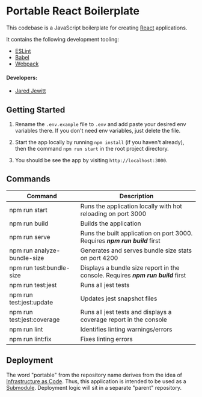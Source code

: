 # Portable React Boilerplate

This codebase is a JavaScript boilerplate for creating [React](https://reactjs.org/) applications. 

It contains the following development tooling:

- [ESLint](https://eslint.org/)
- [Babel](https://babeljs.io/)
- [Webpack](https://nodemon.io/)

#### Developers:

- [Jared Jewitt](https://github.com/jared-jewitt)

## Getting Started

1. Rename the `.env.example` file to `.env` and add paste your desired env variables there. If you don't need env
 variables, just delete the file.

2. Start the app locally by running `npm install` (if you haven't already), then the command `npm run start` in the
 root project directory.
 
3. You should be see the app by visiting `http://localhost:3000`.

## Commands

| Command                     | Description                                                                      |
|-----------------------------|----------------------------------------------------------------------------------|
| npm run start               | Runs the application locally with hot reloading on port 3000                     |
| npm run build               | Builds the application                                                           |
| npm run serve               | Runs the built application on port 3000. Requires ***npm run build*** first      |
| npm run analyze-bundle-size | Generates and serves bundle size stats on port 4200                              |
| npm run test:bundle-size    | Displays a bundle size report in the console. Requires ***npm run build*** first |
| npm run test:jest           | Runs all jest tests                                                              |
| npm run test:jest:update    | Updates jest snapshot files                                                      |
| npm run test:jest:coverage  | Runs all jest tests and displays a coverage report in the console                |
| npm run lint                | Identifies linting warnings/errors                                               |
| npm run lint:fix            | Fixes linting errors                                                             |

## Deployment

The word "portable" from the repository name derives from the idea of [Infrastructure as Code](https://docs.microsoft.com/en-us/azure/devops/learn/what-is-infrastructure-as-code).
Thus, this application is intended to be used as a [Submodule](https://git-scm.com/book/en/v2/Git-Tools-Submodules). Deployment 
logic will sit in a separate "parent" repository. 